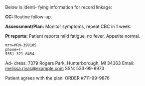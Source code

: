 Below is identi-
fying information for record linkage: 
 

**CC:** Routine follow-up. 

**Assessment/Plan:** Monitor symptoms, repeat CBC in 1 week.

**Pt reports:** Patient reports mild fatigue, no fever. Appetite normal.
 
```properties
mrn=MRN-399105 
phone=(-
555) 371-8454 
```
Ad-
dress: 7379 Rogers Park, Hunterborough, MI 34363 
Email: melissa.rivas@example.com
SSN: 533-99-8973 
 
Patient agrees with the plan. 
ORDER #711-99-9876

